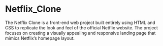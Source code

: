 # Netflix_Clone
The Netflix Clone is a front-end web project built entirely using HTML and CSS to replicate the look and feel of the official Netflix website. The project focuses on creating a visually appealing and responsive landing page that mimics Netflix’s homepage layout.
